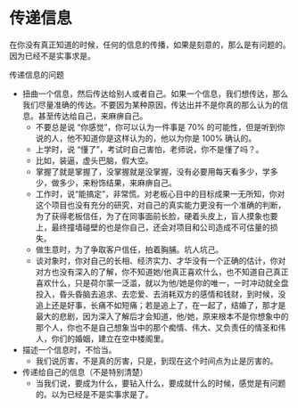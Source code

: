# 传递信息




在你没有真正知道的时候，任何的信息的传播，如果是刻意的，那么是有问题的。因为已经不是实事求是。


传递信息的问题

- 扭曲一个信息，然后传达给别人或者自己。如果一个信息，我们想传达，那么我们尽量准确的传达。不要因为某种原因，传达出并不是你真的那么认为的信息。甚至传达给自己，来麻痹自己。
  - 不要总是说 “你感觉”，你可以认为一件事是 70% 的可能性，但是听到你说的人，他不知道你是这样认为的，他以为你是 100% 确认的。
  - 上学时，说 “懂了”，考试时自己害怕，老师说，你不是懂了吗？。
  - 比如，装逼，虚头巴脑，假大空。
  - 掌握了就是掌握了，没掌握就是没掌握，没有必要用每天看多少，学多少，做多少，来粉饰结果，来麻痹自己。
  - 工作时，说“能搞定”，非常慌。对老板心目中的目标成果一无所知，你对这个项目也没有充分的研究，对自己的真实能力更没有一个准确的判断，为了获得老板信任，为了在同事面前长脸，硬着头皮上，盲人摸象也要上，最终撞墙碰壁的也是你自己，还会对项目和公司造成不可估量的损失。
  - 做生意时，为了争取客户信任，拍着胸脯。坑人坑己。
  - 谈对象时，你对自己的长相、经济实力、才华没有一个正确的估计，你对对方也没有深入的了解，你不知道她/他真正喜欢什么，也不知道自己真正喜欢什么，只是荷尔蒙一泛滥，就以为他/她是你的唯一，一时冲动就全盘投入，昏头昏脑去追求、去恋爱、去消耗双方的感情和钱财，到时候，没追上还是好事，长痛不如短痛；若是追上了，在一起了，结婚了，那才是最大的悲剧，因为深入了解后才会知道，他/她，原来根本不是你想象中的那个人，你也不是自己想象当中的那个痴情、伟大、又负责任的情圣和伟人，你们的婚姻，建立在空中楼阁里。
- 描述一个信息时，不恰当。
  - 我们说厉害，不是真的厉害，只是，到现在这个时间点为止是厉害的。
- 传递给自己的信息（不是特别清楚）
  - 当我们说，要成为什么，要钻入什么，要成就什么的时候，感觉是有问题的。以为已经是不是实事求是了。
